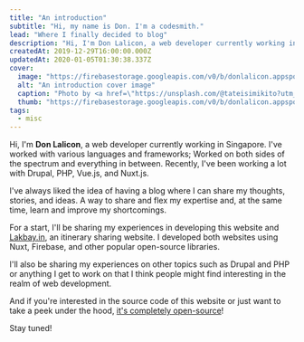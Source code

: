 ```yaml
---
title: "An introduction"
subtitle: "Hi, my name is Don. I'm a codesmith."
lead: "Where I finally decided to blog"
description: "Hi, I'm Don Lalicon, a web developer currently working in Singapore. I've worked with various languages and frameworks; Worked on both sides of the spectrum and everything in between. Recently, I've been working a lot with Drupal, PHP, Vue.js, and Nuxt.js."
createdAt: 2019-12-29T16:00:00.000Z
updatedAt: 2020-01-05T01:30:38.337Z
cover: 
  image: "https://firebasestorage.googleapis.com/v0/b/donlalicon.appspot.com/o/jukan-tateisi-bJhT_8nbUA0-unsplash.jpg?alt=media&token=7d6b83ca-209f-4af1-b37e-f2adb2f8d7e1"
  alt: "An introduction cover image"
  caption: "Photo by <a href=\"https://unsplash.com/@tateisimikito?utm_source=unsplash&utm_medium=referral&utm_content=creditCopyText\">Jukan Tateisi</a> on <a href=\"https://unsplash.com/s/photos/start?utm_source=unsplash&utm_medium=referral&utm_content=creditCopyText\">Unsplash</a>"
  thumb: "https://firebasestorage.googleapis.com/v0/b/donlalicon.appspot.com/o/jukan-tateisi-bJhT_8nbUA0-unsplash-small.jpg?alt=media&token=8e42aa6a-4ab2-4dbf-ad6b-913ac63e29cf"
tags: 
  - misc
---
```

Hi, I'm **Don Lalicon**, a web developer currently working in Singapore. I've worked with various languages and frameworks; Worked on both sides of the spectrum and everything in between. Recently, I've been working a lot with Drupal, PHP, Vue.js, and Nuxt.js.

I've always liked the idea of having a blog where I can share my thoughts, stories, and ideas. A way to share and flex my expertise and, at the same time, learn and improve my shortcomings.

For a start, I'll be sharing my experiences in developing this website and [Lakbay.in](https://lakbay.in), an itinerary sharing website. I developed both websites using Nuxt, Firebase, and other popular open-source libraries.

I'll also be sharing my experiences on other topics such as Drupal and PHP or anything I get to work on that I think people might find interesting in the realm of web development.

And if you're interested in the source code of this website or just want to take a peek under the hood, [it's completely open-source](https://github.com/angheloko/donlalicon)!

Stay tuned!